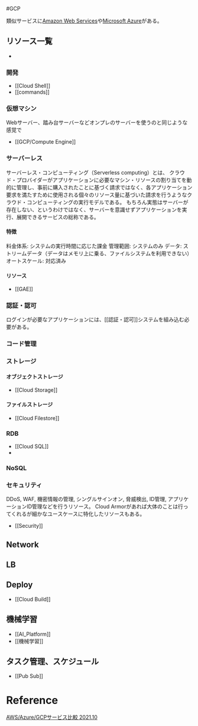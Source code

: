 #GCP 

類似サービスに[Amazon Web Services](AWS)や[Microsoft Azure](https://azure.microsoft.com/ja-jp/)がある。

## リソース一覧

- 

### 開発

- [[Cloud Shell]]
- [[commands]]

### 仮想マシン

Webサーバー、踏み台サーバーなどオンプレのサーバーを使うのと同じような感覚で

- [[GCP/Compute Engine]]

### サーバーレス

サーバーレス・コンピューティング（Serverless computing）とは、
クラウド・プロバイダーがアプリケーションに必要なマシン・リソースの割り当てを動的に管理し、事前に購入されたことに基づく請求ではなく、各アプリケーション要求を満たすために使用される個々のリソース量に基づいた請求を行うようなクラウド・コンピューティングの実行モデルである。
もちろん実態はサーバーが存在しない、というわけではなく、サーバーを意識せずアプリケーションを実行、展開できるサービスの総称である。

#### 特徴

料金体系: システムの実行時間に応じた課金
管理範囲: システムのみ
データ: ストリームデータ（データはメモリ上に乗る、ファイルシステムを利用できない）
オートスケール: 対応済み

#### リソース

- [[GAE]]

### 認証・認可

ログインが必要なアプリケーションには、[[認証・認可]]システムを組み込む必要がある。

### コード管理

### ストレージ

#### オブジェクトストレージ

- [[Cloud Storage]]

#### ファイルストレージ

- [[Cloud Filestore]]

### RDB

- [[Cloud SQL]]
- 

### NoSQL

### セキュリティ

DDoS, WAF, 機密情報の管理, シングルサインオン, 脅威検出, ID管理,  アプリケーションID管理などを行うリソース。
Cloud Armorがあれば大体のことは行ってくれるが細かなユースケースに特化したリソースもある。

- [[Security]]

## Network

## LB

## Deploy 

- [[Cloud Build]]

## 機械学習

- [[AI_Platform]]
- [[機械学習]]

## タスク管理、スケジュール

- [[Pub Sub]]

# Reference

[AWS/Azure/GCPサービス比較 2021.10](https://qiita.com/hayao_k/items/906ac1fba9e239e08ae8)